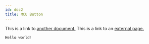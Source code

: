 ```yaml
---
id: doc2
title: MCU Button
---
```


This is a link to [another document.](doc3.md) This is a link to an [external page.](http://www.example.com/)

```qml title="MCU Button code"
Hello world!
```